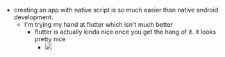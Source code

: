 *   creating an app with native script is so much easier than native android development.
    *   I'm trying my hand at flutter which isn't much better
        *   flutter is actually kinda nice once you get the hang of it. it looks pretty nice
            *   ![](https://cdn.masto.host/federatesocial/media_attachments/files/111/095/814/975/847/602/original/6d38969771d7567f.png)